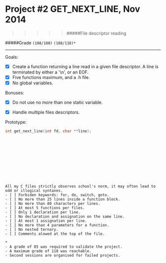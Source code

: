 # Project #2 GET_NEXT_LINE, Nov 2014
>>>>> #####File descriptor reading

#####Grade ``(108/100)`` ``(108/118)*``
--------  -----------------------
Goals:
- [X] Create a function returning a line read in a given file descriptor.
A line is terminated by either a '\n', or an EOF.
- [X] Five functions maximum, and a .h file.
- [X] No global variables.

Bonuses:
- [X] Do not use no more than one static variable.
- [X] Handle multiple files descriptors.


Prototype:
```c
int	get_next_line(int fd, char **line);
```

<br><br><br><br><br><br><br><br>


```
All my C files strictly observes school's norm, it may often lead to odd or illogical syntaxes.
- [ ] Forbiden keywords: for, do, switch, goto.
- [ ] No more than 25 lines inside a function block.
- [ ] No more than 80 characters per lines.
- [ ] At most 5 functions per files.
- [ ] Only 1 declaration per line.  
- [ ] No declaration and assignation on the same line.
- [ ] At most 1 assignation per line.
- [ ] No more than 4 parameters for a function.
- [ ] No nested ternary.
- [ ] Comments alowed at the top of the file.
```
```
*
- A grade of 85 was required to validate the project.
- A maximum grade of 118 was reachable.
- Second sessions are organised for failed projects.
```
